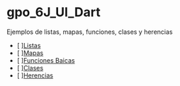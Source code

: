 # gpo_6J_Ul_Dart
Ejemplos de listas, mapas, funciones, clases y herencias
- [ ][Listas](https://dartpad.dartlang.org/)
- [ ][Mapas](https://dartpad.dartlang.org/)
- [ ][Funciones Baicas](https://dartpad.dartlang.org/v)
- [ ][Clases](https://dartpad.dartlang.org/a6d377433a63091ab491dde8198d32c1)
- [ ][Herencias](https://dartpad.dartlang.org/)
